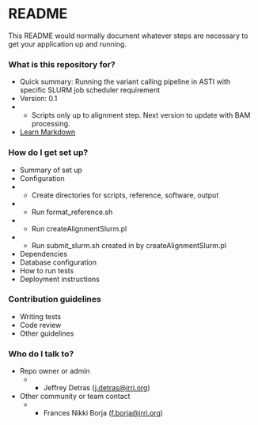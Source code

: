 # README #

This README would normally document whatever steps are necessary to get your application up and running.

### What is this repository for? ###

* Quick summary: Running the variant calling pipeline in ASTI with specific SLURM job scheduler requirement
* Version: 0.1
* * Scripts only up to alignment step. Next version to update with BAM processing.
* [Learn Markdown](https://bitbucket.org/tutorials/markdowndemo)

### How do I get set up? ###

* Summary of set up
* Configuration
* * Create directories for scripts, reference, software, output
* * Run format_reference.sh 
* * Run createAlignmentSlurm.pl
* * Run submit_slurm.sh created in by createAlignmentSlurm.pl
* Dependencies
* Database configuration
* How to run tests
* Deployment instructions

### Contribution guidelines ###

* Writing tests
* Code review
* Other guidelines

### Who do I talk to? ###

* Repo owner or admin
  * * Jeffrey Detras (j.detras@irri.org)
* Other community or team contact
  * * Frances Nikki Borja (f.borja@irri.org)